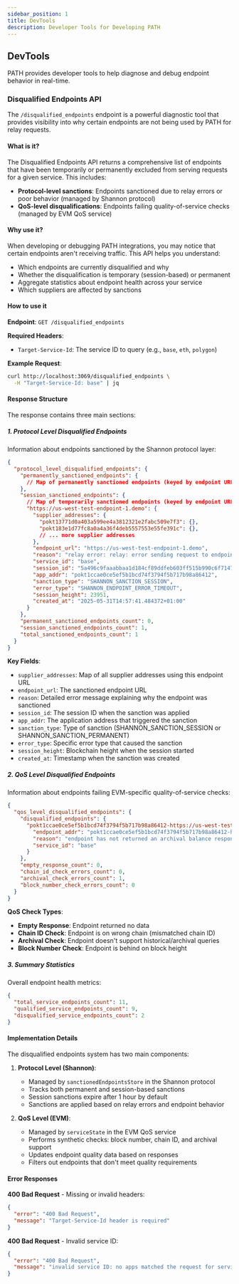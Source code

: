 ```yaml
---
sidebar_position: 1
title: DevTools
description: Developer Tools for Developing PATH
---
```


## DevTools

PATH provides developer tools to help diagnose and debug endpoint behavior in real-time.

### Disqualified Endpoints API

The `/disqualified_endpoints` endpoint is a powerful diagnostic tool that provides visibility into why certain endpoints are not being used by PATH for relay requests.

#### What is it?

The Disqualified Endpoints API returns a comprehensive list of endpoints that have been temporarily or permanently excluded from serving requests for a given service. This includes:

- **Protocol-level sanctions**: Endpoints sanctioned due to relay errors or poor behavior (managed by Shannon protocol)
- **QoS-level disqualifications**: Endpoints failing quality-of-service checks (managed by EVM QoS service)

#### Why use it?

When developing or debugging PATH integrations, you may notice that certain endpoints aren't receiving traffic. This API helps you understand:

- Which endpoints are currently disqualified and why
- Whether the disqualification is temporary (session-based) or permanent
- Aggregate statistics about endpoint health across your service
- Which suppliers are affected by sanctions

#### How to use it

**Endpoint**: `GET /disqualified_endpoints`

**Required Headers**:
- `Target-Service-Id`: The service ID to query (e.g., `base`, `eth`, `polygon`)

**Example Request**:
```bash
curl http://localhost:3069/disqualified_endpoints \
  -H "Target-Service-Id: base" | jq
```

#### Response Structure

The response contains three main sections:

##### 1. Protocol Level Disqualified Endpoints

Information about endpoints sanctioned by the Shannon protocol layer:

```json
{
  "protocol_level_disqualified_endpoints": {
    "permanently_sanctioned_endpoints": {
      // Map of permanently sanctioned endpoints (keyed by endpoint URL)
    },
    "session_sanctioned_endpoints": {
      // Map of temporarily sanctioned endpoints (keyed by endpoint URL)
      "https://us-west-test-endpoint-1.demo": {
        "supplier_addresses": {
          "pokt13771d0a403a599ee4a3812321e2fabc509e7f3": {},
          "pokt183e1d77fc8a0a4a36f4deb5557553e55fe391c": {},
          // ... more supplier addresses
        },
        "endpoint_url": "https://us-west-test-endpoint-1.demo",
        "reason": "relay error: relay: error sending request to endpoint https://us-west-test-endpoint-1.demo: Post \"https://us-west-test-endpoint-1.demo\": dial tcp: lookup us-west-demo1-base-json.demo.do: no such host",
        "service_id": "base",
        "session_id": "5a496c9faaabbaa1d184cf89ddfeb603ff515b990c6f714701b71572ab750ae8",
        "app_addr": "pokt1ccae0ce5ef5b1bcd74f3794f5b717b98a86412",
        "sanction_type": "SHANNON_SANCTION_SESSION",
        "error_type": "SHANNON_ENDPOINT_ERROR_TIMEOUT",
        "session_height": 23951,
        "created_at": "2025-05-31T14:57:41.484372+01:00"
      }
    },
    "permanent_sanctioned_endpoints_count": 0,
    "session_sanctioned_endpoints_count": 1,
    "total_sanctioned_endpoints_count": 1
  }
}
```

**Key Fields**:
- `supplier_addresses`: Map of all supplier addresses using this endpoint URL
- `endpoint_url`: The sanctioned endpoint URL
- `reason`: Detailed error message explaining why the endpoint was sanctioned
- `session_id`: The session ID when the sanction was applied
- `app_addr`: The application address that triggered the sanction
- `sanction_type`: Type of sanction (SHANNON_SANCTION_SESSION or SHANNON_SANCTION_PERMANENT)
- `error_type`: Specific error type that caused the sanction
- `session_height`: Blockchain height when the session started
- `created_at`: Timestamp when the sanction was created

##### 2. QoS Level Disqualified Endpoints

Information about endpoints failing EVM-specific quality-of-service checks:

```json
{
  "qos_level_disqualified_endpoints": {
    "disqualified_endpoints": {
      "pokt1ccae0ce5ef5b1bcd74f3794f5b717b98a86412-https://us-west-test-endpoint-1.demo": {
        "endpoint_addr": "pokt1ccae0ce5ef5b1bcd74f3794f5b717b98a86412-https://us-west-test-endpoint-1.demo",
        "reason": "endpoint has not returned an archival balance response to a \"eth_getBalance\" request",
        "service_id": "base"
      }
    },
    "empty_response_count": 0,
    "chain_id_check_errors_count": 0,
    "archival_check_errors_count": 1,
    "block_number_check_errors_count": 0
  }
}
```

**QoS Check Types**:
- **Empty Response**: Endpoint returned no data
- **Chain ID Check**: Endpoint is on wrong chain (mismatched chain ID)
- **Archival Check**: Endpoint doesn't support historical/archival queries
- **Block Number Check**: Endpoint is behind on block height

##### 3. Summary Statistics

Overall endpoint health metrics:

```json
{
  "total_service_endpoints_count": 11,
  "qualified_service_endpoints_count": 9,
  "disqualified_service_endpoints_count": 2
}
```

#### Implementation Details

The disqualified endpoints system has two main components:

1. **Protocol Level (Shannon)**:
   - Managed by `sanctionedEndpointsStore` in the Shannon protocol
   - Tracks both permanent and session-based sanctions
   - Session sanctions expire after 1 hour by default
   - Sanctions are applied based on relay errors and endpoint behavior

2. **QoS Level (EVM)**:
   - Managed by `serviceState` in the EVM QoS service
   - Performs synthetic checks: block number, chain ID, and archival support
   - Updates endpoint quality data based on responses
   - Filters out endpoints that don't meet quality requirements

#### Error Responses

**400 Bad Request** - Missing or invalid headers:
```json
{
  "error": "400 Bad Request",
  "message": "Target-Service-Id header is required"
}
```

**400 Bad Request** - Invalid service ID:
```json
{
  "error": "400 Bad Request",
  "message": "invalid service ID: no apps matched the request for service: invalid-service"
}
```
